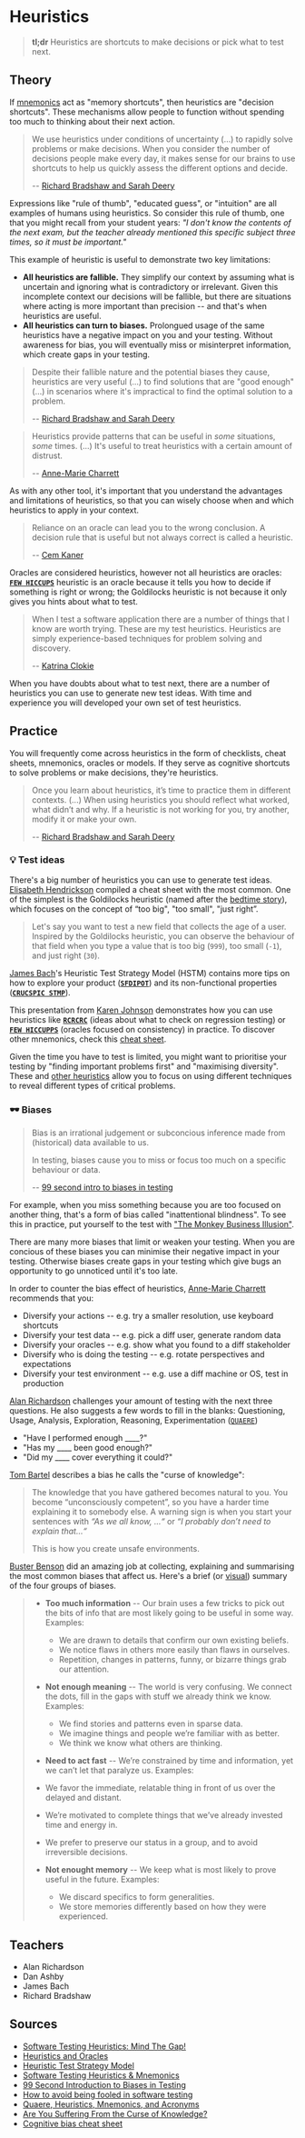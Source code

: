 # Heuristics

> **tl;dr** Heuristics are shortcuts to make decisions or pick what to test next.

## Theory

If [mnemonics](/tools/mnemonics) act as "memory shortcuts", then heuristics are "decision shortcuts". These mechanisms allow people to function without spending too much to thinking about their next action.

> We use heuristics under conditions of uncertainty (...) to rapidly solve problems or make decisions. When you consider the number of decisions people make every day, it makes sense for our brains to use shortcuts to help us quickly assess the different options and decide. 
>
> -- [Richard Bradshaw and Sarah Deery](https://www.ministryoftesting.com/dojo/lessons/software-testing-heuristics-mind-the-gap)

Expressions like "rule of thumb", "educated guess", or "intuition" are all examples of humans using heuristics. So consider this rule of thumb, one that you might recall from your student years: *"I don't know the contents of the next exam, but the teacher already mentioned this specific subject three times, so it must be important."*

This example of heuristic is useful to demonstrate two key limitations:

- **All heuristics are fallible.** They simplify our context by assuming what is uncertain and ignoring what is contradictory or irrelevant. Given this incomplete context our decisions will be fallible, but there are situations where acting is more important than precision -- and that's when heuristics are useful.
- **All heuristics can turn to biases.** Prolongued usage of the same heuristics have a negative impact on you and your testing. Without awareness for bias, you will eventually miss or misinterpret information, which create gaps in your testing.

> Despite their fallible nature and the potential biases they cause, heuristics are very useful (...) to find solutions that are "good enough" (...) in scenarios where it's impractical to find the optimal solution to a problem.
>
> -- [Richard Bradshaw and Sarah Deery](https://www.ministryoftesting.com/dojo/lessons/software-testing-heuristics-mind-the-gap)

> Heuristics provide patterns that can be useful in *some* situations, *some* times. (...) It's useful to treat heuristics with a certain amount of distrust.
>
> -- [Anne-Marie Charrett](https://mavericktester.com/2019/12/31/heuristics-sfdipot/)

As with any other tool, it's important that you understand the advantages and limitations of heuristics, so that you can wisely choose when and which heuristics to apply in your context.

> Reliance on an oracle can lead you to the wrong conclusion.
> A decision rule that is useful but not always correct is called a heuristic.
>
> -- [Cem Kaner](http://kaner.com/?p=190)

Oracles are considered heuristics, however not all heuristics are oracles: [**`FEW HICCUPS`**](/tools/mnemonics.md) heuristic is an oracle because it tells you how to decide if something is right or wrong; the Goldilocks heuristic is not because it only gives you hints about what to test.

> When I test a software application there are a number of things that I know are worth trying. These are my test heuristics. Heuristics are simply experience-based techniques for problem solving and discovery.
>
> -- [Katrina Clokie](https://katrinatester.blogspot.com/2014/09/heuristics-and-oracles.html)

When you have doubts about what to test next, there are a number of heuristics you can use to generate new test ideas. With time and experience you will developed your own set of test heuristics.

## Practice

You will frequently come across heuristics in the form of checklists, cheat sheets, mnemonics, oracles or models. If they serve as cognitive shortcuts to solve problems or make decisions, they're heuristics.

> Once you learn about heuristics, it’s time to practice them in different contexts. (...) When using heuristics you should reflect what worked, what didn’t and why. If a heuristic is not working for you, try another, modify it or make your own.
>
> -- [Richard Bradshaw and Sarah Deery](https://www.ministryoftesting.com/dojo/lessons/software-testing-heuristics-mind-the-gap)

### 💡 Test ideas

There's a big number of heuristics you can use to generate test ideas. [Elisabeth Hendrickson](http://testobsessed.com/wp-content/uploads/2011/04/testheuristicscheatsheetv1.pdf) compiled a cheat sheet with the most common. One of the simplest is the Goldilocks heuristic (named after the [bedtime story](https://en.wikipedia.org/wiki/Goldilocks_and_the_Three_Bears)), which focuses on the concept of “too big", "too small", "just right”.

> Let's say you want to test a new field that collects the age of a user. Inspired by the Goldilocks heuristic, you can observe the behaviour of that field when you type a value that is too big (`999`), too small (`-1`), and just right (`30`).

[James Bach](https://www.satisfice.com/download/heuristic-test-strategy-model)'s Heuristic Test Strategy Model (HSTM) contains more tips on how to explore your product ([**`SFDIPOT`**](/tools/mnemonics?id=⛺%ef%b8%8f-exploration)) and its non-functional properties ([**`CRUCSPIC STMP`**](/tools/mnemonics?id=%f0%9f%92%a1-product)).

This presentation from [Karen Johnson](http://karennicolejohnson.com/wp-content/uploads/2012/11/KNJohnson-2012-heuristics-mnemonics.pdf) demonstrates how you can use heuristics like [**`RCRCRC`**](/tools/mnemonics?id=🤖-automation) (ideas about what to check on regression testing) or [**`FEW HICCUPPS`**](/tools/mnemonics?id=⛺%ef%b8%8f-exploration) (oracles focused on consistency) in practice. To discover other mnemonics, check this [cheat sheet](/tools/mnemonics).

Given the time you have to test is limited, you might want to prioritise your testing by "finding important problems first" and "maximising diversity". These and [other heuristics](https://thelifeofoneman.com/the-main-test-heuristics-to-consider) allow you to focus on using different techniques to reveal different types of critical problems.

### 🕶 Biases

> Bias is an irrational judgement or subconcious inference made from (historical) data available to us.
>
> In testing, biases cause you to miss or focus too much on a specific behaviour or data.
>
> -- [99 second intro to biases in testing](https://www.ministryoftesting.com/dojo/lessons/99-second-introduction-to-biases-in-testing)

For example, when you miss something because you are too focused on another thing, that's a form of bias called "inattentional blindness". To see this in practice, put yourself to the test with ["The Monkey Business Illusion"](https://youtu.be/IGQmdoK_ZfY).

There are many more biases that limit or weaken your testing. When you are concious of these biases you can minimise their negative impact in your testing. Otherwise biases create gaps in your testing which give bugs an opportunity to go unnoticed until it's too late.

In order to counter the bias effect of heuristics, [Anne-Marie Charrett](https://mavericktester.com/2018/03/20/2018-3-20-how-to-avoid-being-fooled-in-software-testing/) recommends that you:

- Diversify your actions -- e.g. try a smaller resolution, use keyboard shortcuts
- Diversify your test data -- e.g. pick a diff user, generate random data
- Diversify your oracles -- e.g. show what you found to a diff stakeholder
- Diversify who is doing the testing -- e.g. rotate perspectives and expectations
- Diversify your test environment -- e.g. use a diff machine or OS, test in production

[Alan Richardson](https://www.eviltester.com/2017/05/quaere-heuristics-mnemonics-and-acronyms.html) challenges your amount of testing with the next three questions. He also suggests a few words to fill in the blanks: Questioning, Usage, Analysis, Exploration, Reasoning, Experimentation ([`QUAERE`](https://www.eviltester.com/2017/05/quaere-heuristics-mnemonics-and-acronyms.html))

- "Have I performed enough ____?"
- "Has my ____ been good enough?"
- "Did my ____ cover everything it could?"

[Tom Bartel](https://www.tombartel.me/blog/are-you-suffering-from-curse-of-knowledge/) describes a bias he calls the "curse of knowledge":

> The knowledge that you have gathered becomes natural to you. You become “unconsciously competent”, so you have a harder time explaining it to somebody else. A warning sign is when you start your sentences with *“As we all know, …“* or *“I probably don’t need to explain that…“*
>
> This is how you create unsafe environments.

[Buster Benson](https://medium.com/better-humans/cognitive-bias-cheat-sheet-55a472476b18#.486tj1s6j) did an amazing job at collecting, explaining and summarising the most common biases that affect us. Here's a brief (or [visual](https://upload.wikimedia.org/wikipedia/commons/a/a4/The_Cognitive_Bias_Codex_-_180%2B_biases%2C_designed_by_John_Manoogian_III_%28jm3%29.png)) summary of the four groups of biases.

> - **Too much information** -- Our brain uses a few tricks to pick out the bits of info that are most likely going to be useful in some way. Examples:
>    - We are drawn to details that confirm our own existing beliefs. 
>     - We notice flaws in others more easily than flaws in ourselves.
>    - Repetition, changes in patterns, funny, or bizarre things grab our attention.
> - **Not enough meaning** -- The world is very confusing. We connect the dots, fill in the gaps with stuff we already think we know. Examples:
>   - We find stories and patterns even in sparse data. 
>   - We imagine things and people we’re familiar with as better. 
>   - We think we know what others are thinking.
> - **Need to act fast** -- We’re constrained by time and information, yet we can’t let that paralyze us. Examples:
> - We favor the immediate, relatable thing in front of us over the delayed and distant. 
>   
> - We’re motivated to complete things that we’ve already invested time and energy in. 
>   
> - We prefer to preserve our status in a group, and to avoid irreversible decisions.  
>
> - **Not enought memory** -- We keep what is most likely to prove useful in the future. Examples:
>   - We discard specifics to form generalities.
>   - We store memories differently based on how they were experienced.
>


## Teachers

- Alan Richardson
- Dan Ashby
- James Bach
- Richard Bradshaw

## Sources

- [Software Testing Heuristics: Mind The Gap!](https://www.ministryoftesting.com/dojo/lessons/software-testing-heuristics-mind-the-gap)
- [Heuristics and Oracles](https://katrinatester.blogspot.com/2014/09/heuristics-and-oracles.html)
- [Heuristic Test Strategy Model](https://www.satisfice.com/download/heuristic-test-strategy-model)
- [Software Testing Heuristics & Mnemonics](http://karennicolejohnson.com/wp-content/uploads/2012/11/KNJohnson-2012-heuristics-mnemonics.pdf)
- [99 Second Introduction to Biases in Testing](https://www.ministryoftesting.com/dojo/lessons/99-second-introduction-to-biases-in-testing)
- [How to avoid being fooled in software testing](https://mavericktester.com/2018/03/20/2018-3-20-how-to-avoid-being-fooled-in-software-testing/)
- [Quaere, Heuristics, Mnemonics, and Acronyms](https://www.eviltester.com/2017/05/quaere-heuristics-mnemonics-and-acronyms.html)
- [Are You Suffering From the Curse of Knowledge?](https://www.tombartel.me/blog/are-you-suffering-from-curse-of-knowledge/)
- [Cognitive bias cheat sheet](https://medium.com/better-humans/cognitive-bias-cheat-sheet-55a472476b18#.486tj1s6j)